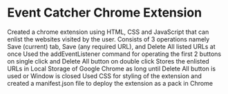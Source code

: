 # Event Catcher Chrome Extension
Created a chrome extension using HTML, CSS and JavaScript that can enlist the websites visited by the user.
Consists of 3 operations namely Save (current) tab, Save (any required URL), and Delete All listed URLs at once
Used the addEventListener command for operating the first 2 buttons on single click and Delete All button on double click
Stores the enlisted URLs in Local Storage of Google Chrome as long until Delete All button is used or Window is closed
Used CSS for styling of the extension and created a manifest.json file to deploy the extension as a pack in Chrome
